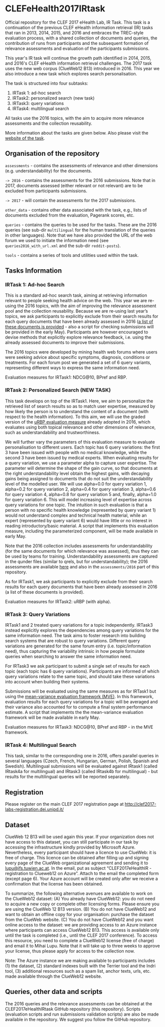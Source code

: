 # CLEFeHealth2017IRtask
Official repository for the CLEF 2017 eHealth Lab, IR Task. 
This task is a continuation of the previous CLEF eHealth information retrieval (IR) tasks that ran in 2013, 2014, 2015, and 2016 and embraces the TREC-style evaluation process, with a shared collection of documents and queries, the contribution of runs from participants and the subsequent formation of relevance assessments and evaluation of the participants submissions. 

This year's IR task will continue the growth path identified in 2014, 2015, and 2016's CLEF eHealth information retrieval challenges. The 2017 task uses the new web corpus (ClueWeb12 B13) introduced in 2016. This year we also introduce a new task which explores search personalisation.

The task is structured into four subtasks:
 1. IRTask 1: ad-hoc search
 2. IRTask2: personalized search (new task)
 3. IRTask3: query variations
 4. IRTask4: multilingual search
 
All tasks use the 2016 topics, with the aim to acquire more relevance assessments and the collection reusability.

More information about the tasks are given below. Also please visit the [website of the task](https://sites.google.com/site/clefehealth2017/task-3).

## Organisation of the repository

`assessments` - contains the assessments of relevance and other dimensions (e.g. understandability) for the documents.
  
  `-> 2016` - contains the assessments for the 2016 submissions. Note that in 2017, documents assessed (either relevant or not relevant) are to be excluded from participants submissions.
  
  `-> 2017` - will contain the assessments for the 2017 submissions. 

`other_data` - contains other data associated with the task, e.g., lists of documents excluded from the evaluation, Pagerank scores, etc.

`queries` - contains the queries to be used for the tasks. These are the 2016 queries (see sub-dir `multilingual` for the human translation of the queries in other languages). Note that we have also provided the URL of the web forum we used to initiate the information need (see `queries2016_with_url.xml` and the sub-dir `reddit-posts`). 

`tools` - contains a series of tools and utilities used within the task.

## Tasks Information 

### IRTask 1:  Ad-hoc Search 
This is a standard ad-hoc search task, aiming at retrieving information relevant to people seeking health advice on the web.
This year we are re-using the 2016 topics, with the aim of improving the relevance assessment pool and the collection reusability.  Because we are re-using last year’s topics, we ask participants to explicitly exclude from their search results for each query documents that have been already assessed in 2016 ([a list of these documents is provided](https://github.com/CLEFeHealth/CLEFeHealth2017IRtask/tree/master/other_data) - also a script for checking submissions will be provided in the early May). Participants are however encouraged to devise methods that explicitly explore relevance feedback, i.e. using the already assessed documents to improve their submissions. 

The 2016 topics were developed by mining health web forums where users were seeking advice about specific symptoms, diagnosis, conditions or treatments. For each forum post we generated a set of 6 query variants, representing different ways to express the same information need.

Evaluation measures for IRTask1: NDCG@10, BPref and RBP.


### IRTask 2: Personalized Search (NEW TASK)

This task develops on top of the IRTask1. Here, we aim to personalize the retrieved list of search results so as to match user expertise, measured by how likely the person is to understand the content of a document (with respect to the health information). To this aim, we will use the graded version of the [uRBP evaluation measure](https://link.springer.com/chapter/10.1007/978-3-319-30671-1_21) already adopted in 2016, which evaluates using both topical relevance and other dimensions of relevance, such as understandability and trustworthiness. 

We will further vary the parameters of this evaluation measure to evaluate personalisation to different users. Each topic has 6 query variations: the first 3 have been issued with people with no medical knowledge, while the second 3 have been issued by medical experts. When evaluating results for a query variation, we use a parameter alpha to capture user expertise. The parameter will determine the shape of the gain curve, so that documents at the right understandability level obtain the highest gains, with decaying gains being assigned to documents that do not suit the understandability level of the modelled user. We will use alpha=0.0 for query variation 1, alpha=0.2 for query variation 2, alpha=0.4 for query variation 3, alpha=0.6 for query variation 4, alpha=0.8 for query variation 5 and, finally, alpha=1.0 for query variation 6. This will model increasing level of expertise across query variations for one topic. The intuition in such evaluation is that a person with no specific health knowledge (represented by query variant 1) would not understand complex and technical health material, while an expert (represented by query variant 6) would have little or no interest in reading introductory/basic material. A script that implements this evaluation measure, including the parameterized component, will be made available in early May.

Note that the 2016 collection includes assessments for understandability (for the same documents for which relevance was assessed), thus they can be used by teams for training. Understandability assessments are captured in the qunder files (similar to qrels, but for understandability); the 2016 assessments are available [here](https://github.com/CLEFeHealth/CLEFeHealth2016Task3/blob/master/qrels/task1.qunder) and also in the `assessments/2016` part of this repository. 

As for IRTask1, we ask participants to explicitly exclude from their search results for each query documents that have been already assessed in 2016 (a list of these documents is provided). 

Evaluation measures for IRTask2: uRBP (with alpha).

### IRTask 3: Query Variations
IRTask1 and 2 treated query variations for a topic independently. IRTask3 instead explicitly explores the dependencies among query variations for the same information need. The task aims to foster research into building search systems that are robust to query variations.
Different query variations are generated for the same forum entry (i.e. topic/information need), thus capturing the variability intrinsic in how people formulate queries when searching to answer the same information need. 

For IRTask3 we ask participant to submit a single set of results for each topic (each topic has 6 query variations). Participants are informed of which query variations relate to the same topic, and should take these variations into account when building their systems.  

Submissions will be evaluated using the same measures as for IRTask1 but using the [mean-variance evaluation framework (MVE)](http://dl.acm.org/citation.cfm?id=2983723). In this framework, evaluation results for each query variations for a topic will be averaged and their variance also accounted for to compute a final system performance estimate. A script that implements the the mean-variance evaluation framework will be made available in early May.

Evaluation measures for IRTask3: NDCG@10, BPref and RBP - in the MVE framework.


### IRTask 4: Multilingual Search 

This task, similar to the corresponding one in 2016, offers parallel queries in several languages (Czech, French, Hungarian, German, Polish, Spanish and Swedish). Multilingual submissions will be evaluated against IRtask1 (called IRtask4a for multilingual) and IRtask3 (called IRtask4b for multilingual) - but results for the multilingual queries will be reported separately.


## Registration
Please register on the main CLEF 2017 registration page at http://clef2017-labs-registration.dei.unipd.it/


## Dataset

ClueWeb 12 B13 will be used again this year. If your organization does not have access to this dataset, you can still participate in our task by accessing the infrastructure kindly provided by Microsoft Azure. Nevertheless, every participant should have a licence to use ClueWeb: it is free of charge. This licence can be obtained after filling up and signing every page of the ClueWeb organizational agreement and sending it to lupu@ifs.tuwien.ac.at. In the email, put as subject  “CLEF2017eHealthIR - registration to Clueweb12 on Azure”. Attach to the email the completed form (except page 6).
Your Azure account will be created only after we receive a confirmation that the license has been obtained.

To summarize, the following alternative avenues are available to work on the ClueWeb12 dataset:
(A) You already have ClueWeb12: you do not need to acquire a new copy or complete other licensing forms. Please ensure you are using the ClueWeb 12 B13 version.
(B) You do not have ClueWeb12 and want to obtain an offline copy for your organisation: purchase the dataset from the ClueWeb website. 
(C) You do not have ClueWeb12 and you want online access to the dataset: we are providing access to an Azure instance where participants can access ClueWeb12 B13. This access is available only until the task is completed (i.e., until the CLEF 2017 conference). To access this resource, you need to complete a ClueWeb12 license (free of charge) and email it to Mihai Lupu. Note that it will take up to three weeks to approve your license, thus please apply for access to the collection now.

Note: The Azure instance we are making available to participants includes (1) the dataset, (2) standard indexes built with the Terrier tool and the Indri tool, (3) additional resources such as a spam list, anchor texts, urls, etc. made available through the ClueWeb12 website.

## Queries, other data and scripts

The 2016 queries and the relevance assessments can be obtained at the CLEF2017eHealthIRtask GitHub repository (this repository). Scripts (evaluation scripts and run submissions validation scripts) are also be made available in the repository. We suggest you follow the GitHub repository.

